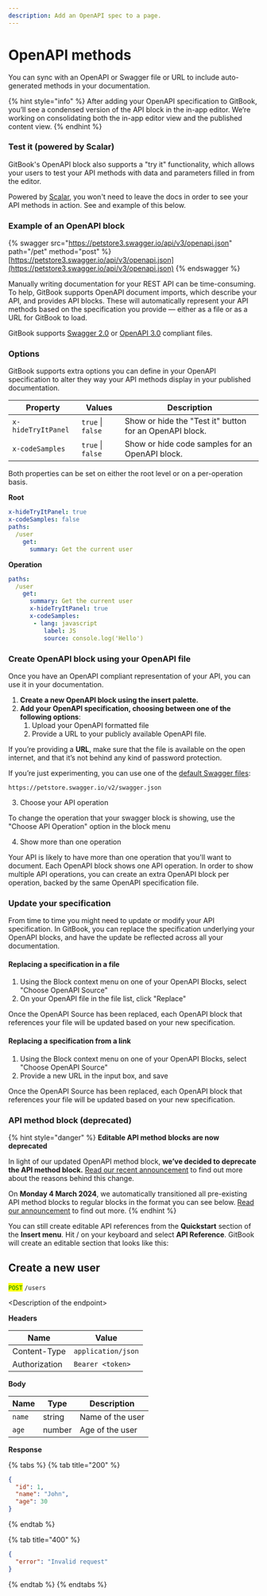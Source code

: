```yaml
---
description: Add an OpenAPI spec to a page.
---
```


# OpenAPI methods

You can sync with an OpenAPI or Swagger file or URL to include auto-generated methods in your documentation.

{% hint style="info" %}
After adding your OpenAPI specification to GitBook, you’ll see a condensed version of the API block in the in-app editor. We’re working on consolidating both the in-app editor view and the published content view.
{% endhint %}

### Test it (powered by Scalar)

GitBook's OpenAPI block also supports a "try it" functionality, which allows your users to test your API methods with data and parameters filled in from the editor.

Powered by [Scalar](https://scalar.com/), you won't need to leave the docs in order to see your API methods in action. See and example of this below.

### Example of an OpenAPI block

{% swagger src="https://petstore3.swagger.io/api/v3/openapi.json" path="/pet" method="post" %}
[https://petstore3.swagger.io/api/v3/openapi.json](https://petstore3.swagger.io/api/v3/openapi.json)
{% endswagger %}

Manually writing documentation for your REST API can be time-consuming. To help, GitBook supports OpenAPI document imports, which describe your API, and provides API blocks. These will automatically represent your API methods based on the specification you provide — either as a file or as a URL for GitBook to load.

GitBook supports [Swagger 2.0](https://github.com/OAI/OpenAPI-Specification/blob/main/versions/2.0.md) or [OpenAPI 3.0](https://github.com/OAI/OpenAPI-Specification/blob/main/versions/3.0.3.md) compliant files.

### Options

GitBook supports extra options you can define in your OpenAPI specification to alter they way your API methods display in your published documentation.

| Property           | Values            | Description                                             |
| ------------------ | ----------------- | ------------------------------------------------------- |
| `x-hideTryItPanel` | `true` \| `false` | Show or hide the "Test it" button for an OpenAPI block. |
| `x-codeSamples`    | `true` \| `false` | Show or hide code samples for an OpenAPI block.         |

Both properties can be set on either the root level or on a per-operation basis.&#x20;

**Root**

```yaml
x-hideTryItPanel: true
x-codeSamples: false
paths:
  /user
    get:
      summary: Get the current user
```

**Operation**

```yaml
paths:
  /user
    get:
      summary: Get the current user
      x-hideTryItPanel: true
      x-codeSamples:
       - lang: javascript
          label: JS
          source: console.log('Hello')
```

### Create OpenAPI block using your OpenAPI file

Once you have an OpenAPI compliant representation of your API, you can use it in your documentation.

1. **Create a new OpenAPI block using the insert palette.**
2. **Add your OpenAPI specification, choosing between one of the following options**:
   1. Upload your OpenAPI formatted file
   2. Provide a URL to your publicly available OpenAPI file.

If you’re providing a **URL**, make sure that the file is available on the open internet, and that it’s not behind any kind of password protection.

If you’re just experimenting, you can use one of the [default Swagger files](https://petstore.swagger.io/#/):

`https://petstore.swagger.io/v2/swagger.json`

3. Choose your API operation

To change the operation that your swagger block is showing, use the "Choose API Operation" option in the block menu

4. Show more than one operation

Your API is likely to have more than one operation that you'll want to document. Each OpenAPI block shows one API operation. In order to show multiple API operations, you can create an extra OpenAPI block per operation, backed by the same OpenAPI specification file.

### Update your specification

From time to time you might need to update or modify your API specification. In GitBook, you can replace the specification underlying your OpenAPI blocks, and have the update be reflected across all your documentation.

#### Replacing a specification in a file

1. Using the Block context menu on one of your OpenAPI Blocks, select "Choose OpenAPI Source"
2. On your OpenAPI file in the file list, click "Replace"

Once the OpenAPI Source has been replaced, each OpenAPI block that references your file will be updated based on your new specification.

#### Replacing a specification from a link

1. Using the Block context menu on one of your OpenAPI Blocks, select "Choose OpenAPI Source"
2. Provide a new URL in the input box, and save

Once the OpenAPI Source has been replaced, each OpenAPI block that references your file will be updated based on your new specification.

### API method block (deprecated)

{% hint style="danger" %}
**Editable API method blocks are now deprecated**

In light of our updated OpenAPI method block, **we’ve decided to deprecate the API method block.** [Read our recent announcement](https://changelog.gitbook.com/announcements/depreciating-api-method-block) to find out more about the reasons behind this change.

On **Monday 4 March 2024**, we automatically transitioned all pre-existing API method blocks to regular blocks in the format you can see below. [Read our announcement](https://changelog.gitbook.com/announcements/depreciating-api-method-block) to find out more.
{% endhint %}

You can still create editable API references from the **Quickstart** section of the **Insert menu**. Hit / on your keyboard and select **API Reference**. GitBook will create an editable section that looks like this:

## Create a new user

<mark style="color:green;">`POST`</mark> `/users`

\<Description of the endpoint>

**Headers**

| Name          | Value              |
| ------------- | ------------------ |
| Content-Type  | `application/json` |
| Authorization | `Bearer <token>`   |

**Body**

| Name   | Type   | Description      |
| ------ | ------ | ---------------- |
| `name` | string | Name of the user |
| `age`  | number | Age of the user  |

**Response**

{% tabs %}
{% tab title="200" %}
```json
{
  "id": 1,
  "name": "John",
  "age": 30
}
```
{% endtab %}

{% tab title="400" %}
```json
{
  "error": "Invalid request"
}
```
{% endtab %}
{% endtabs %}

